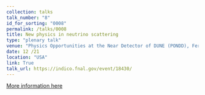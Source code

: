 ```yaml
---
collection: talks
talk_number: "8"
id_for_sorting: "0008"
permalink: /talks/0008
title: New physics in neutrino scattering 
type: "plenary talk"
venue: "Physics Opportunities at the Near Detector of DUNE (PONDD), Fermilab"
date: 12 /21
location: "USA"
link: True 
talk_url: https://indico.fnal.gov/event/18430/ 
---
```


[More information here](https://indico.fnal.gov/event/18430/)
